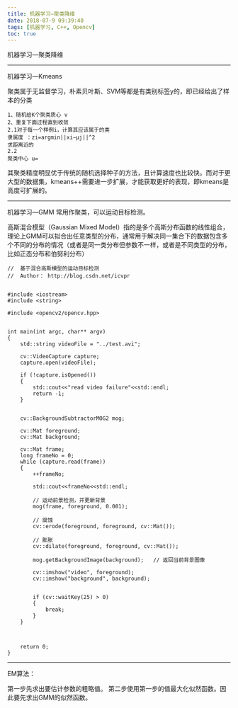 ```yaml
---
title: 机器学习—聚类降维
date: 2018-07-9 09:39:40
tags: [机器学习, C++, Opencv]
toc: true
---
```



机器学习—聚类降维

<!--more-->

---

机器学习—Kmeans

聚类属于无监督学习，朴素贝叶斯、SVM等都是有类别标签y的，即已经给出了样本的分类

```
1、随机给K个聚类质心 v
2、重复下面过程直到收敛
2.1对于每一个样例i，计算其应该属于的类 
隶属度 ：zi=argmin||xi−μj||^2
求距离近的
2.2 
聚类中心 u=

```
其聚类精度明显优于传统的随机选择种子的方法，且计算速度也比较快。而对于更大型的数据集，kmeans++需要进一步扩展，才能获取更好的表现，即kmeans是高度可扩展的。

---

机器学习—GMM
常用作聚类，可以运动目标检测。

高斯混合模型（Gaussian Mixed Model）指的是多个高斯分布函数的线性组合，理论上GMM可以拟合出任意类型的分布，通常用于解决同一集合下的数据包含多个不同的分布的情况（或者是同一类分布但参数不一样，或者是不同类型的分布，比如正态分布和伯努利分布）

```
//  基于混合高斯模型的运动目标检测
//  Author： http://blog.csdn.net/icvpr  
 
 
#include <iostream>
#include <string>
 
#include <opencv2/opencv.hpp>
 
 
int main(int argc, char** argv)
{
	std::string videoFile = "../test.avi";
 
	cv::VideoCapture capture;
	capture.open(videoFile);
 
	if (!capture.isOpened())
	{
		std::cout<<"read video failure"<<std::endl;
		return -1;
	}
 
 
	cv::BackgroundSubtractorMOG2 mog;
 
	cv::Mat foreground;
	cv::Mat background;
 
	cv::Mat frame;
	long frameNo = 0;
	while (capture.read(frame))
	{
		++frameNo;
 
		std::cout<<frameNo<<std::endl;
 
		// 运动前景检测，并更新背景
		mog(frame, foreground, 0.001);       
		
		// 腐蚀
		cv::erode(foreground, foreground, cv::Mat());
		
		// 膨胀
		cv::dilate(foreground, foreground, cv::Mat());
 
		mog.getBackgroundImage(background);   // 返回当前背景图像
 
		cv::imshow("video", foreground);
		cv::imshow("background", background);
 
 
		if (cv::waitKey(25) > 0)
		{
			break;
		}
	}
	
 
 
	return 0;
}

```

---
EM算法：

第一步先求出要估计参数的粗略值。
第二步使用第一步的值最大化似然函数。因此要先求出GMM的似然函数。